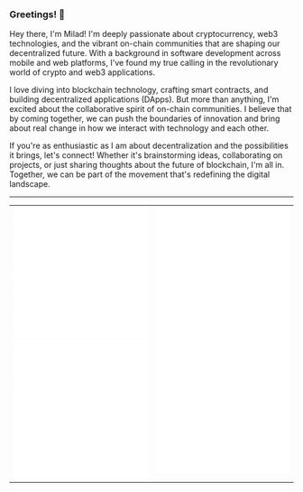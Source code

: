 ### Greetings! 👋

Hey there, I'm Milad! I'm deeply passionate about cryptocurrency, web3 technologies, and the vibrant on-chain communities that are shaping our decentralized future. With a background in software development across mobile and web platforms, I've found my true calling in the revolutionary world of crypto and web3 applications.

I love diving into blockchain technology, crafting smart contracts, and building decentralized applications (DApps). But more than anything, I'm excited about the collaborative spirit of on-chain communities. I believe that by coming together, we can push the boundaries of innovation and bring about real change in how we interact with technology and each other.

If you're as enthusiastic as I am about decentralization and the possibilities it brings, let's connect! Whether it's brainstorming ideas, collaborating on projects, or just sharing thoughts about the future of blockchain, I'm all in. Together, we can be part of the movement that's redefining the digital landscape.

---

<table cellspacing="0" cellpadding="0">
  <tbody>
    <tr>
      <td width="50%" valign="top">
        <img src="https://github.com/nekofar/nekofar/blob/master/assets/metrics.base.header.svg">
        <img src="https://github.com/nekofar/nekofar/blob/master/assets/metrics.base.activity-community.svg">
        <img src="https://github.com/nekofar/nekofar/blob/master/assets/metrics.base.repositories.svg">
        <img src="https://github.com/nekofar/nekofar/blob/master/assets/metrics.plugin.stackoverflow.svg">
        <img src="https://github.com/nekofar/nekofar/blob/master/assets/metrics.plugin.languages.svg">
        <img src="https://github.com/nekofar/nekofar/blob/master/assets/metrics.plugin.followup.svg">
      </td>
      <td width="50%" valign="top">
        <img src="https://github.com/nekofar/nekofar/blob/master/assets/metrics.plugin.achievements.svg">
      </td>
    </tr>
  </tbody>
</table>


